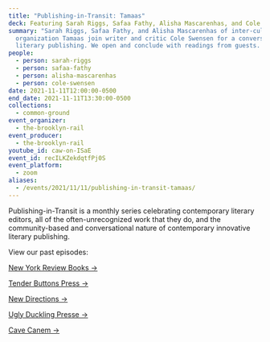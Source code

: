 ```yaml
---
title: "Publishing-in-Transit: Tamaas"
deck: Featuring Sarah Riggs, Safaa Fathy, Alisha Mascarenhas, and Cole Swensen
summary: "Sarah Riggs, Safaa Fathy, and Alisha Mascarenhas of inter-cultural
  organization Tamaas join writer and critic Cole Swensen for a conversation on
  literary publishing. We open and conclude with readings from guests. "
people:
  - person: sarah-riggs
  - person: safaa-fathy
  - person: alisha-mascarenhas
  - person: cole-swensen
date: 2021-11-11T12:00:00-0500
end_date: 2021-11-11T13:30:00-0500
collections:
  - common-ground
event_organizer:
  - the-brooklyn-rail
event_producer:
  - the-brooklyn-rail
youtube_id: caw-on-ISaE
event_id: recILKZekdqtfPj0S
event_platform:
  - zoom
aliases:
  - /events/2021/11/11/publishing-in-transit-tamaas/
---
```

Publishing-in-Transit is a monthly series celebrating contemporary literary editors, all of the often-unrecognized work that they do, and the community-based and conversational nature of contemporary innovative literary publishing.

View our past episodes: 

[New York Review Books →](https://brooklynrail.org/events/2021/06/10/publishing-in-transit-new-york-review-of-books/)

[Tender Buttons Press →](https://brooklynrail.org/events/2021/07/01/publishing-in-transit-tender-buttons-press/)

[](https://brooklynrail.org/events/2021/07/01/publishing-in-transit-tender-buttons-press/)[New Directions →](https://brooklynrail.org/events/2021/08/12/publishing-in-transit-new-directions/)

[](https://brooklynrail.org/events/2021/08/12/publishing-in-transit-new-directions/)[Ugly Duckling Presse →](https://brooklynrail.org/events/2021/09/09/publishing-in-transit-ugly-duckling-presse/)

[Cave Canem →](https://brooklynrail.org/events/2021/10/14/publishing-in-transit-cave-canem/)